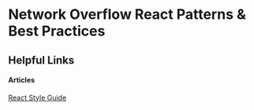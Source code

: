 # **Network Overflow React Patterns & Best Practices**

## Helpful Links

#### Articles

[React Style Guide](https://github.com/airbnb/javascript/tree/master/react)
